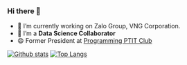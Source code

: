 ### Hi there 👋
- 🔭 I’m currently working on Zalo Group, VNG Corporation.
- 🌱 I’m a **Data Science Collaborator**
- 😄 Former President at [Programming PTIT Club](https://www.facebook.com/clubproptit)

[![Github stats](https://github-readme-stats.vercel.app/api?username=dodoproptit99&hide=issues&show_icons=true&theme=dark)](https://github.com/dodoproptit99)
[![Top Langs](https://github-readme-stats.vercel.app/api/top-langs/?username=dodoproptit99&layout=compact)](https://github.com/dodoproptit99)


<!--
**dodoproptit99/dodoproptit99** is a ✨ _special_ ✨ repository because its `README.md` (this file) appears on your GitHub profile.

Here are some ideas to get you started:

- 🔭 I’m currently working on ...
- 🌱 I’m currently learning ...
- 👯 I’m looking to collaborate on ...
- 🤔 I’m looking for help with ...
- 💬 Ask me about ...
- 📫 How to reach me: ...
- 😄 Pronouns: ...
- ⚡ Fun fact: ...
-->
